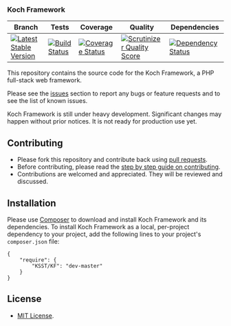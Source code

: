 ### Koch Framework

| Branch | Tests | Coverage | Quality | Dependencies |
| ------ | ---------- | -------- | ------- | ------- |
| [![Latest Stable Version](http://img.shields.io/packagist/v/ksst/kf.svg?style=flat-square)](https://packagist.org/packages/ksst/kf) | [![Build Status](http://img.shields.io/travis/KSST/KF.svg?style=flat-square)](https://travis-ci.org/KSST/KF) | [![Coverage Status](http://img.shields.io/coveralls/KSST/KF.svg?style=flat-square)](https://coveralls.io/r/KSST/KF?branch=master) | [![Scrutinizer Quality Score](http://img.shields.io/scrutinizer/g/KSST/KF.svg?style=flat-square)](https://scrutinizer-ci.com/g/KSST/KF/) | [![Dependency Status](https://www.versioneye.com/php/ksst:kf/dev-master/badge.svg)](https://www.versioneye.com/php/ksst:kf/dev-master) |

This repository contains the source code for the Koch Framework, a PHP full-stack web framework.

Please see the [issues](https://github.com/KSST/KF/issues) section to
report any bugs or feature requests and to see the list of known issues.

Koch Framework is still under heavy development. Significant changes may happen without prior notices.
It is not ready for production use yet.

## Contributing

* Please fork this repository and contribute back using [pull requests](https://github.com/KSST/KF/pulls).
* Before contributing, please read the [step by step guide on contributing](https://github.com/KSST/KF/blob/master/CONTRIBUTING.md).
* Contributions are welcomed and appreciated. They will be reviewed and discussed.

## Installation

Please use [Composer](http://getcomposer.org/) to download and install Koch Framework and its dependencies.
To install Koch Framework as a local, per-project dependency to your project, add the following lines to your project's `composer.json` file:

    {
        "require": {
            "KSST/KF": "dev-master"
        }
    }

## License

* [MIT License](https://opensource.org/license/MIT).
